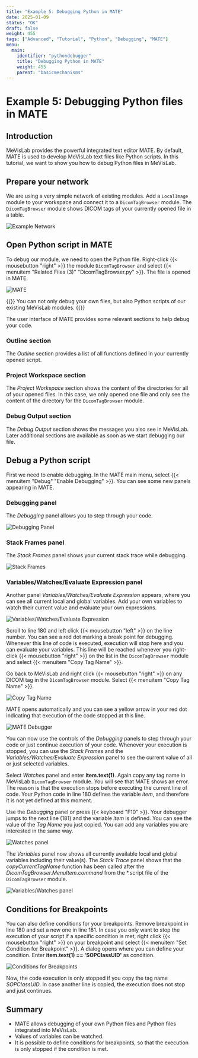 ```yaml
---
title: "Example 5: Debugging Python in MATE"
date: 2025-01-09
status: "OK"
draft: false
weight: 455
tags: ["Advanced", "Tutorial", "Python", "Debugging", "MATE"]
menu: 
  main:
    identifier: "pythondebugger"
    title: "Debugging Python in MATE"
    weight: 455
    parent: "basicmechanisms"
---
```

# Example 5: Debugging Python files in MATE
## Introduction
MeVisLab provides the powerful integrated text editor MATE. By default, MATE is used to develop MeVisLab text files like Python scripts. In this tutorial, we want to show you how to debug Python files in MeVisLab. 

## Prepare your network
We are using a very simple network of existing modules. Add a `LocalImage` module to your workspace and connect it to a `DicomTagBrowser` module. The `DicomTagBrowser` module shows DICOM tags of your currently opened file in a table.

![Example Network](/images/tutorials/basicmechanics/Debug1.png "Example Network")

## Open Python script in MATE
To debug our module, we need to open the Python file. Right-click {{< mousebutton "right" >}} the module `DicomTagBrowser` and select {{< menuitem "Related Files (3)" "DicomTagBrowser.py" >}}. The file is opened in MATE.

![MATE](/images/tutorials/basicmechanics/Debug2.png "MATE")

{{<alert class="info" caption="Information">}}
You can not only debug your own files, but also Python scripts of our existing MeVisLab modules.
{{</alert>}}

The user interface of MATE provides some relevant sections to help debug your code.

### Outline section
The *Outline* section provides a list of all functions defined in your currently opened script.

### Project Workspace section
The *Project Workspace* section shows the content of the directories for all of your opened files. In this case, we only opened one file and only see the content of the directory for the `DicomTagBrowser` module.

### Debug Output section
The *Debug Output* section shows the messages you also see in MeVisLab. Later additional sections are available as soon as we start debugging our file.

## Debug a Python script
First we need to enable debugging. In the MATE main menu, select {{< menuitem "Debug" "Enable Debugging" >}}. You can see some new panels appearing in MATE.

### Debugging panel
The *Debugging* panel allows you to step through your code.

![Debugging Panel](/images/tutorials/basicmechanics/Debug3.png "Debugging Panel")

### Stack Frames panel
The *Stack Frames* panel shows your current stack trace while debugging.

![Stack Frames](/images/tutorials/basicmechanics/Debug4.png "Stack Frames")

### Variables/Watches/Evaluate Expression panel
Another panel *Variables/Watches/Evaluate Expression* appears, where you can see all current local and global variables. Add your own variables to watch their current value and evaluate your own expressions.

![Variables/Watches/Evaluate Expression](/images/tutorials/basicmechanics/Debug5.png "Variables/Watches/Evaluate Expression")

Scroll to line 180 and left click {{< mousebutton "left" >}} on the line number. You can see a red dot marking a break point for debugging. Whenever this line of code is executed, execution will stop here and you can evaluate your variables. This line will be reached whenever you right-click {{< mousebutton "right" >}} on the list in the `DicomTagBrowser` module and select {{< menuitem "Copy Tag Name" >}}.

Go back to MeVisLab and right click {{< mousebutton "right" >}} on any DICOM tag in the `DicomTagBrowser` module. Select {{< menuitem "Copy Tag Name" >}}.

![Copy Tag Name](/images/tutorials/basicmechanics/Debug6.png "Copy Tag Name")

MATE opens automatically and you can see a yellow arrow in your red dot indicating that execution of the code stopped at this line.

![MATE Debugger](/images/tutorials/basicmechanics/Debug7.png "MATE Debugger")

You can now use the controls of the *Debugging* panels to step through your code or just continue execution of your code. Whenever your execution is stopped, you can use the *Stack Frames* and the *Variables/Watches/Evaluate Expression* panel to see the current value of all or just selected variables.

Select *Watches* panel and enter **item.text(1)**. Again copy any tag name in MeVisLab `DicomTagBrowser` module. You will see that MATE shows an error. The reason is that the execution stops before executing the current line of code. Your Python code in line 180 defines the variable *item*, and therefore it is not yet defined at this moment. 

Use the *Debugging* panel or press {{< keyboard "F10" >}}. Your debugger jumps to the next line (181) and the variable *item* is defined. You can see the value of the *Tag Name* you just copied. You can add any variables you are interested in the same way.

![Watches panel](/images/tutorials/basicmechanics/Debug7b.png "Watches panel")

The *Variables* panel now shows all currently available local and global variables including their value(s). The *Stack Trace* panel shows that the *copyCurrentTagName* function has been called after the *DicomTagBrowser.MenuItem.command* from the \*.script file of the `DicomTagBrowser` module.

![Variables/Watches panel](/images/tutorials/basicmechanics/Debug7a.png "Variables/Watches panel")

## Conditions for Breakpoints
You can also define conditions for your breakpoints. Remove breakpoint in line 180 and set a new one in line 181. In case you only want to stop the execution of your script if a specific condition is met, right click {{< mousebutton "right" >}} on your breakpoint and select {{< menuitem "Set Condition for Breakpoint" >}}. A dialog opens where you can define your condition. Enter **item.text(1) == 'SOPClassUID'** as condition.

![Conditions for Breakpoints](/images/tutorials/basicmechanics/Debug8.png "Conditions for Breakpoints")

Now, the code execution is only stopped if you copy the tag name *SOPClassUID*. In case another line is copied, the execution does not stop and just continues.

## Summary
* MATE allows debugging of your own Python files and Python files integrated into MeVisLab.
* Values of variables can be watched.
* It is possible to define conditions for breakpoints, so that the execution is only stopped if the condition is met.
